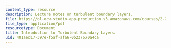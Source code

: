 ```yaml
---
content_type: resource
description: Lecture notes on turbulent boundary layers.
file: https://ol-ocw-studio-app-production.s3.amazonaws.com/courses/2-27-turbulent-flow-and-transport-spring-2002/401aed17397ef5afafa60b237670a4ca_Boundary_layers.pdf
file_type: application/pdf
resourcetype: Document
title: Introduction to Turbulent Boundary Layers
uid: 401aed17-397e-f5af-afa6-0b237670a4ca
---
```

